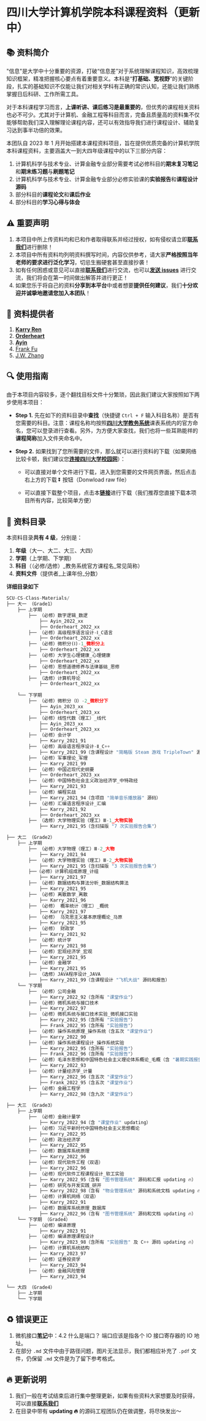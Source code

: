 # 四川大学计算机学院本科课程资料（更新中）

## :books: 资料简介

"信息"是大学中十分重要的资源，打破“信息差”对于系统理解课程知识，高效梳理知识框架，精准把握核心要点有着重要意义。本科是“**打基础、宽视野**”的关键阶段，扎实的基础知识不仅能让我们对相关学科有正确的常识认知，还能让我们熟练掌握日后科研、工作所需工具。

对于本科课程学习而言，**上课听讲、课后练习是最重要的**，但优秀的课程相关资料也必不可少。尤其对于计算机、金融工程等科目而言，完备且质量高的资料集不仅能够帮助我们深入理解理论课程内容，还可以有效指导我们进行课程设计、辅助复习达到事半功倍的效果。

本团队自 2023 年 1 月开始搭建本课程资料项目，旨在提供优质完备的计算机学院本科课程资料，主要涵盖大一到大四年级课程中的以下三部分内容：

1. 计算机科学与技术专业、计算金融专业部分需要考试必修科目的**期末复习笔记**和**期末练习题**与**刷题笔记**
2. 计算机科学与技术专业、计算金融专业部分必修实验课的**实验报告**和**课程设计源码**
3. 部分科目的**课程论文**和**课后作业**
4. 部分科目的**学习心得与体会**



## :warning: 重要声明

1. 本项目中所上传资料均和已和作者取得联系并经过授权，如有侵权请立即[**联系我们**](KarryRenKai@outlook.com)进行删除！
2. 本项目中所有资料均列明资料撰写时间，内容仅供参考，请大家**严格按照当年老师的要求进行泛化学习**，切忌生搬硬套甚至直接抄袭！
3. 如有任何困惑或意见可以直接[**联系我们**](KarryRenKai@outlook.com)进行交流，也可以[**发送 issues**](https://github.com/KarryRen/SCU-CS-Class-Materials/issues) 进行交流，我们将会在第一时间做出解答并进行更正！
4. 如果您乐于将自己的资料**分享到本平台**中或者想要**提供任何建议**，我们**十分欢迎并诚挚地邀请您加入本团队**！



## :bow: 资料提供者

1. [**Karry Ren**](KarryRenKai@outlook.com)
2. [**Orderheart**](https://github.com/Orderheart)
3. [**Ayin**](https://github.com/Ayin-cc)
4. [Frank Fu]()
5. [J.W. Zhang]()



## :mag: 使用指南

由于本项目内容较多，逐个翻找目标文件十分繁琐，因此我们建议大家按照如下两步使用本项目：

- **Step 1.** 先在如下的资料目录中**查找**（快捷键 `Ctrl + F` 输入科目名称）是否有您需要的科目。注意：课程名称均按照[**四川大学教务系统**](http://zhjw.scu.edu.cn)课表系统内的官方命名，您可以登录进行查看。另外，为方便大家查找，我们也将一些耳熟能祥的**课程简称**加入文件夹命名中。

- **Step 2.** 如果找到了您所需要的文件，那么就可以进行资料的下载（如果网络比较卡顿，我们建议您[**连接四川大学校园网**](http://192.168.2.135)）：
  
  - 可以直接对单个文件进行下载，进入到您需要的文件网页界面，然后点击右上方的下载 ⏬ 按钮（Donwload raw file）
  
  - 可以直接下载整个项目，点击本[**链接**](https://github.com/KarryRen/SCU-CS-Class-Materials/archive/refs/heads/main.zip)进行下载（我们推荐您直接下载本项目所有内容，比较简单方便）




## :memo: 资料目录

本资料目录**共有 4 级**，分别是：

1. **年级**（大一、大二、大三、大四）
2. **学期**（上学期、下学期）
3. **科目**（（必修/选修）\_教务系统官方课程名\_常见简称）
4. **资料文件**（提供者\_上课年份\_分数）

**详细目录如下** 

```python
SCU-CS-Class-Materials/
├── 大一 （Grade1）
    ├── 上学期
        ├── （必修）数字逻辑_数逻
            ├── Ayin_2022_xx
            ├── Orderheart_2022_xx
        ├── （必修）高级程序语言设计-Ⅰ_C语言
            ├── Orderheart_2022_xx
        ├── （必修）微积分(Ⅰ)-1_微积分上
            ├── Orderheart_2022_xx
        ├── （必修）大学生心理健康_心理健康
            ├── Orderheart_2022_xx
        ├── （必修）思想道德修养与法律基础_思修
            ├── Orderheart_2022_xx
        ├── （选修）计算机导论
            ├── Orderheart_2022_xx
            
    └── 下学期
        ├── （必修）微积分（Ⅰ）-2_微积分下
            ├── Ayin_2023_xx
            ├── Orderheart_2023_xx
        ├── （必修）线性代数（理工）_线代
            ├── Ayin_2023_xx
            ├── Orderheart_2023_xx
        ├── （必修）会计学
            ├── Karry_2021_91
        ├── （必修）高级语言程序设计-Ⅱ_C++
            ├── Karry_2021_99（含课程设计 "简略版 Steam 游戏 TripleTown" 源码）
        ├── （必修）军事理论_军理
            ├── Karry_2021_99
        ├── （必修）中国近现代史纲要
            ├── Orderheart_2023_xx
        ├── （必修）中国特色社会主义政治经济学_中特政经
            ├── Karry_2021_93
        ├── （必修）编程实战
            ├── Karry_2021_94（含项目 "简单音乐播放器" 源码）
        ├── （必修）汇编语言程序设计_汇编
            ├── Karry_2021_92
            ├── Orderheart_2023_xx
        ├── （选修）大学物理实验（理工）Ⅲ-1_大物实验
            ├── Karry_2021_95（含扫描版 "7 次实验报告合集"）

├── 大二 （Grade2）
    ├── 上学期
        ├── （必修）大学物理（理工）Ⅲ-2_大物
            ├── Karry_2021_94
        ├── （必修）大学物理实验（理工）Ⅲ-2_大物实验
            ├── Karry_2021_95（含扫描版 "3 次实验报告合集"）
        ├──（必修）计算机组成原理_计组
            ├── Karry_2021_97
        ├── （必修）数据结构与算法分析_数据结构算法
            ├── Karry_2021_95
        ├── （必修）离散数学_离散	
            ├── Karry_2021_96
        ├── （必修） 概率统计（理工）_概统
            ├── Karry_2021_97
        ├── （必修） 马克思主义基本原理概论_马原
            ├── Karry_2021_95
        ├── （必修） 财政学
            ├── Karry_2021_92
        ├── （必修）统计学
            ├── Karry_2021_98
        ├── （必修）宏观经济学_宏观
            ├── Karry_2021_95
        ├── （必修）金融学
            ├── Karry_2021_95
        ├── （选修）JAVA程序设计_JAVA
            ├── Karry_2021_99（含课程设计 "飞机大战" 源码和报告）
    └── 下学期
        ├── （必修）公司金融
            ├── Karry_2022_92（含所有 "课堂作业"）
        ├── （必修）微机系统与接口技术
            ├── Karry_2022_97
        ├── （必修）微机系统与接口技术实验_微机接口实验
            ├── Karry_2022_95（含所有 "实验报告"）
            ├── Frank_2022_95（含所有 "实验报告"）
        ├── （必修）操作系统原理_操作系统（含五次 "课堂作业"）
            ├── Karry_2022_90
        ├── （必修）操作系统课程设计_操作系统实验
            ├── Karry_2022_95（含所有 "实验报告"）
            ├── Frank_2022_96（含所有 "实验报告"）
        ├── （必修）毛泽东思想和中国特色社会主义理论体系概论_毛概（含 "暑期实践报告"）
            ├── Karry_2022_93
        ├── （必修）计量经济学_计量
            ├── Karry_2022_96（含五次 "课堂作业"）
            ├── Frank_2022_95（含五次 "课堂作业"）
        ├── （必修）金融工程学
            ├── Karry_2022_98（含九次 "课堂作业"）
        
├── 大三 （Grade3）
    ├── 上学期
        ├── （必修）金融计量学
            ├── Karry_2022_94（含 "课堂作业" updating）
        ├── （必修）习近平新时代中国特色社会主义思想概论
            ├── Karry_2022_95
        ├── （必修）政治经济学
            ├── Karry_2022_95
        ├── （必修）数据库系统原理
            ├── Karry_2022_96
        ├── （必修）现代软件工程（双语）
            ├── Karry_2022_96
        ├── （必修）现代软件工程课程设计_软工实验
            ├── Karry_2022_95（含有 "图书管理系统" 源码和汇报 updating 🔥）
        ├── （必修）研究与开发实践_研开
            ├── Karry_2022_98（含有 "物业管理系统" 源码和系统文档 updating 🔥）
        ├── （必修）计算机网络（双语）
            ├── Karry_2022_91
        ├── （必修）数据库系统原理_数据库
            ├── Karry_2022_96（含有 "图书管理系统" 源码和文档 updating 🔥）    
    └── 下学期 （Grade4）
        ├── （必修）编译原理
            ├── Karry_2023_91
        ├── （必修）编译原理课程设计
            ├── Karry_2023_98（含所有 "实验报告" 及 C++ 源码 updating 🔥）
        ├── （必修）计算机系统结构
            ├── Karry_2023_97
        ├── （必修）证券投资学
            ├── Karry_2023_94
        ├── （必修）金融风险管理
            ├── Karry_2023_94

└── 大四 （Grade4）
    ├── 上学期
    └── 下学期
```



## :recycle: 错误更正

1. 微机接口[**笔记**](https://github.com/KarryRen/SCU-CS-Class-Materials/blob/main/Grade2/下学期/（必修）微机系统与接口技术_微机接口/Karry_2022_97/复习笔记.pdf)中：4.2 什么是端口？ 端口应该是指各个 IO 接口寄存器的 IO 地址。
1. 在部分 `.md` 文件中由于路径问题，图片无法显示，我们都相应补充了 `.pdf` 文件，仍保留 `.md` 文件是为了留下参考格式。



## :fire: 更新说明

1. 我们一般在考试结束后进行集中整理更新，如果有些资料大家想要及时获得，可以直接[**联系我们**](KarryRenKai@outlook.com)
2. 在目录中带有 **updating :fire:** 的源码工程团队仍在做调整，将尽快发出～
